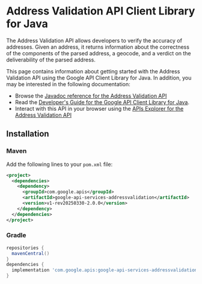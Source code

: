# Address Validation API Client Library for Java

The Address Validation API allows developers to verify the accuracy of addresses. Given an address, it returns information about the correctness of the components of the parsed address, a geocode, and a verdict on the deliverability of the parsed address.

This page contains information about getting started with the Address Validation API
using the Google API Client Library for Java. In addition, you may be interested
in the following documentation:

* Browse the [Javadoc reference for the Address Validation API][javadoc]
* Read the [Developer's Guide for the Google API Client Library for Java][google-api-client].
* Interact with this API in your browser using the [APIs Explorer for the Address Validation API][api-explorer]

## Installation

### Maven

Add the following lines to your `pom.xml` file:

```xml
<project>
  <dependencies>
    <dependency>
      <groupId>com.google.apis</groupId>
      <artifactId>google-api-services-addressvalidation</artifactId>
      <version>v1-rev20250330-2.0.0</version>
    </dependency>
  </dependencies>
</project>
```

### Gradle

```gradle
repositories {
  mavenCentral()
}
dependencies {
  implementation 'com.google.apis:google-api-services-addressvalidation:v1-rev20250330-2.0.0'
}
```

[javadoc]: https://googleapis.dev/java/google-api-services-addressvalidation/latest/index.html
[google-api-client]: https://github.com/googleapis/google-api-java-client/
[api-explorer]: https://developers.google.com/apis-explorer/#p/addressvalidation/v1/
